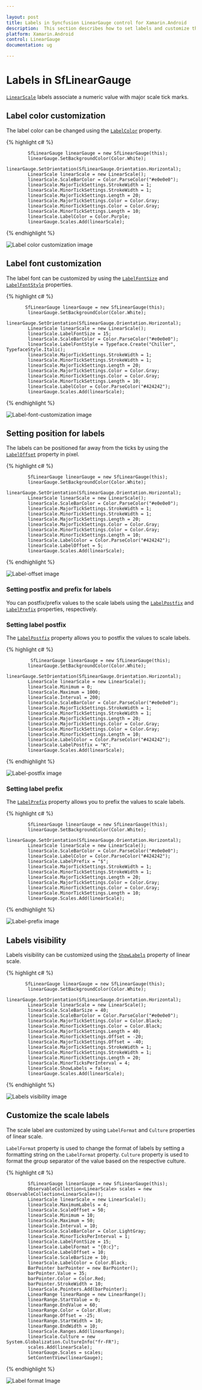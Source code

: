 ```yaml
---

layout: post
title: Labels in Syncfusion LinearGauge control for Xamarin.Android
description:  This section describes how to set labels and customize the labels in Syncfusion LinearGauge control for Xamarin.Android
platform: Xamarin.Android
control: LinearGauge
documentation: ug

---
```


# Labels in SfLinearGauge 

[`LinearScale`](https://help.syncfusion.com/cr/cref_files/xamarin-android/Syncfusion.SfGauge.Android~Com.Syncfusion.Gauges.SfLinearGauge.LinearScale.html) labels associate a numeric value with major scale tick marks.

## Label color customization

The label color can be changed using the [`LabelColor`](https://help.syncfusion.com/cr/cref_files/xamarin-android/Syncfusion.SfGauge.Android~Com.Syncfusion.Gauges.SfLinearGauge.LinearScale~LabelColor.html) property.

{% highlight c# %}

            SfLinearGauge linearGauge = new SfLinearGauge(this);
            linearGauge.SetBackgroundColor(Color.White);
            linearGauge.SetOrientation(SfLinearGauge.Orientation.Horizontal);
            LinearScale linearScale = new LinearScale();
            linearScale.ScaleBarColor = Color.ParseColor("#e0e0e0");
            linearScale.MajorTickSettings.StrokeWidth = 1;
            linearScale.MinorTickSettings.StrokeWidth = 1;
            linearScale.MajorTickSettings.Length = 20;
            linearScale.MajorTickSettings.Color = Color.Gray;
            linearScale.MinorTickSettings.Color = Color.Gray;
            linearScale.MinorTickSettings.Length = 10;
            linearScale.LabelColor = Color.Purple;
            linearGauge.Scales.Add(linearScale);
    
{% endhighlight %}

![Label color customization image](labels_images/label1.png)

## Label font customization

The label font can be customized by using the [`LabelFontSize`](https://help.syncfusion.com/cr/cref_files/xamarin-android/Syncfusion.SfGauge.Android~Com.Syncfusion.Gauges.SfLinearGauge.LinearScale~LabelFontSize.html) and [`LabelFontStyle`](https://help.syncfusion.com/cr/cref_files/xamarin-android/Syncfusion.SfGauge.Android~Com.Syncfusion.Gauges.SfLinearGauge.LinearScale~LabelFontStyle.html) properties.

{% highlight c# %}

           SfLinearGauge linearGauge = new SfLinearGauge(this);
            linearGauge.SetBackgroundColor(Color.White);
            linearGauge.SetOrientation(SfLinearGauge.Orientation.Horizontal);
            LinearScale linearScale = new LinearScale();
            linearScale.LabelFontSize = 15;
            linearScale.ScaleBarColor = Color.ParseColor("#e0e0e0");
            linearScale.LabelFontStyle = Typeface.Create("Chiller", TypefaceStyle.Italic);
            linearScale.MajorTickSettings.StrokeWidth = 1;
            linearScale.MinorTickSettings.StrokeWidth = 1;
            linearScale.MajorTickSettings.Length = 20;
            linearScale.MajorTickSettings.Color = Color.Gray;
            linearScale.MinorTickSettings.Color = Color.Gray;
            linearScale.MinorTickSettings.Length = 10;
            linearScale.LabelColor = Color.ParseColor("#424242");
            linearGauge.Scales.Add(linearScale);
    
{% endhighlight %}

![Label-font-customization image](labels_images/label2.png)

## Setting position for labels

The labels can be positioned far away from the ticks by using the [`LabelOffset`](https://help.syncfusion.com/cr/cref_files/xamarin-android/Syncfusion.SfGauge.Android~Com.Syncfusion.Gauges.SfLinearGauge.LinearScale~LabelOffset.html) property in pixel.

{% highlight c# %}

            SfLinearGauge linearGauge = new SfLinearGauge(this);
            linearGauge.SetBackgroundColor(Color.White);
            linearGauge.SetOrientation(SfLinearGauge.Orientation.Horizontal);
            LinearScale linearScale = new LinearScale();
            linearScale.ScaleBarColor = Color.ParseColor("#e0e0e0");
            linearScale.MajorTickSettings.StrokeWidth = 1;
            linearScale.MinorTickSettings.StrokeWidth = 1;
            linearScale.MajorTickSettings.Length = 20;
            linearScale.MajorTickSettings.Color = Color.Gray;
            linearScale.MinorTickSettings.Color = Color.Gray;
            linearScale.MinorTickSettings.Length = 10;
            linearScale.LabelColor = Color.ParseColor("#424242");
            linearScale.LabelOffset = 5;
            linearGauge.Scales.Add(linearScale);
   
{% endhighlight %}

![Label-offset image](labels_images/label3.png)

### Setting postfix and prefix for labels

You can  postfix/prefix values to the scale labels using the [`LabelPostfix`](https://help.syncfusion.com/cr/cref_files/xamarin-android/Syncfusion.SfGauge.Android~Com.Syncfusion.Gauges.SfLinearGauge.LinearScale~LabelPostfix.html) and [`LabelPrefix`](https://help.syncfusion.com/cr/cref_files/xamarin-android/Syncfusion.SfGauge.Android~Com.Syncfusion.Gauges.SfLinearGauge.LinearScale~LabelPrefix.html) properties, respectively.

### Setting label postfix

The [`LabelPostfix`](https://help.syncfusion.com/cr/cref_files/xamarin-android/Syncfusion.SfGauge.Android~Com.Syncfusion.Gauges.SfLinearGauge.LinearScale~LabelPostfix.html) property allows you to postfix the values to scale labels.

{% highlight c# %}

             SfLinearGauge linearGauge = new SfLinearGauge(this);
            linearGauge.SetBackgroundColor(Color.White);
            linearGauge.SetOrientation(SfLinearGauge.Orientation.Horizontal);
            LinearScale linearScale = new LinearScale();
            linearScale.Minimum = 0;
            linearScale.Maximum = 1000;
            linearScale.Interval = 200;
            linearScale.ScaleBarColor = Color.ParseColor("#e0e0e0");
            linearScale.MajorTickSettings.StrokeWidth = 1;
            linearScale.MinorTickSettings.StrokeWidth = 1;
            linearScale.MajorTickSettings.Length = 20;
            linearScale.MajorTickSettings.Color = Color.Gray;
            linearScale.MinorTickSettings.Color = Color.Gray;
            linearScale.MinorTickSettings.Length = 10;
            linearScale.LabelColor = Color.ParseColor("#424242");
            linearScale.LabelPostfix = "K";
            linearGauge.Scales.Add(linearScale);
    
{% endhighlight %}

![Label-postfix image](labels_images/label4.png)

### Setting label prefix

The [`LabelPrefix`](https://help.syncfusion.com/cr/cref_files/xamarin-android/Syncfusion.SfGauge.Android~Com.Syncfusion.Gauges.SfLinearGauge.LinearScale~LabelPrefix.html) property allows you to prefix the values to scale labels.

{% highlight c# %}

            SfLinearGauge linearGauge = new SfLinearGauge(this);
            linearGauge.SetBackgroundColor(Color.White);
            linearGauge.SetOrientation(SfLinearGauge.Orientation.Horizontal);
            LinearScale linearScale = new LinearScale();
            linearScale.ScaleBarColor = Color.ParseColor("#e0e0e0");
            linearScale.LabelColor = Color.ParseColor("#424242");
            linearScale.LabelPrefix = "$";
            linearScale.MajorTickSettings.StrokeWidth = 1;
            linearScale.MinorTickSettings.StrokeWidth = 1;
            linearScale.MajorTickSettings.Length = 20;
            linearScale.MajorTickSettings.Color = Color.Gray;
            linearScale.MinorTickSettings.Color = Color.Gray;
            linearScale.MinorTickSettings.Length = 10;
            linearGauge.Scales.Add(linearScale);
    
{% endhighlight %}

![Label-prefix image](labels_images/label5.png)

## Labels visibility

Labels visibility can be customized using the [`ShowLabels`](https://help.syncfusion.com/cr/cref_files/xamarin-android/Syncfusion.SfGauge.Android~Com.Syncfusion.Gauges.SfLinearGauge.LinearScale~ShowLabels.html) property of linear scale.

{% highlight c# %}

           SfLinearGauge linearGauge = new SfLinearGauge(this);
            linearGauge.SetBackgroundColor(Color.White);
            linearGauge.SetOrientation(SfLinearGauge.Orientation.Horizontal);
            LinearScale linearScale = new LinearScale();
            linearScale.ScaleBarSize = 40;
            linearScale.ScaleBarColor = Color.ParseColor("#e0e0e0");
            linearScale.MajorTickSettings.Color = Color.Black;
            linearScale.MinorTickSettings.Color = Color.Black;
            linearScale.MajorTickSettings.Length = 40;
            linearScale.MinorTickSettings.Offset = -20;
            linearScale.MajorTickSettings.Offset = -40;
            linearScale.MajorTickSettings.StrokeWidth = 1;
            linearScale.MinorTickSettings.StrokeWidth = 1;
            linearScale.MinorTickSettings.Length = 20;
            linearScale.MinorTicksPerInterval = 4;
            linearScale.ShowLabels = false;
            linearGauge.Scales.Add(linearScale);
   
{% endhighlight %}

![Labels visibility image](labels_images/label6.png)


## Customize the scale labels
 
The scale label are customized by using `LabelFormat` and `Culture` properties of linear scale.

`LabelFormat` property is used to change the format of labels by setting a formatting string on the `LabelFormat` property.
`Culture` property is used to format the group separator of the value based on the respective culture.

{% highlight c# %}

            SfLinearGauge linearGauge = new SfLinearGauge(this);
            ObservableCollection<LinearScale> scales = new ObservableCollection<LinearScale>();
            LinearScale linearScale = new LinearScale();
            linearScale.MaximumLabels = 4;
            linearScale.ScaleOffset = 50;
            linearScale.Minimum = 10;
            linearScale.Maximum = 50;
            linearScale.Interval = 10;
            linearScale.ScaleBarColor = Color.LightGray;
            linearScale.MinorTicksPerInterval = 1;
            linearScale.LabelFontSize = 15;
            linearScale.LabelFormat = "{0:c}";
            linearScale.LabelOffset = 10;
            linearScale.ScaleBarSize = 10;
            linearScale.LabelColor = Color.Black;
            BarPointer barPointer = new BarPointer();
            barPointer.Value = 35;
            barPointer.Color = Color.Red;
            barPointer.StrokeWidth = 10;
            linearScale.Pointers.Add(barPointer);
            LinearRange linearRange = new LinearRange();
            linearRange.StartValue = 0;
            linearRange.EndValue = 60;
            linearRange.Color = Color.Blue;
            linearRange.Offset = -25;
            linearRange.StartWidth = 10;
            linearRange.EndWidth = 10;
            linearScale.Ranges.Add(linearRange);
            linearScale.Culture = new System.Globalization.CultureInfo("fr-FR");
            scales.Add(linearScale);
            linearGauge.Scales = scales;
            SetContentView(linearGauge);
   
{% endhighlight %}

![Label format Image](labels_images/labelFormat.png)

